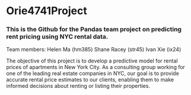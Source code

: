 # Orie4741Project

### This is the Github for the Pandas team project on predicting rent pricing using NYC rental data.

Team members: 
Helen Ma (hm385) 
Shane Racey (str45)
Ivan Xie (ix24)

The objective of this project is to develop a predictive model for rental prices of apartments in New York City. As a consulting group working for one of the leading real estate companies in NYC, our goal is to provide accurate rental price estimates to our clients, enabling them to make informed decisions about renting or listing their properties. 
